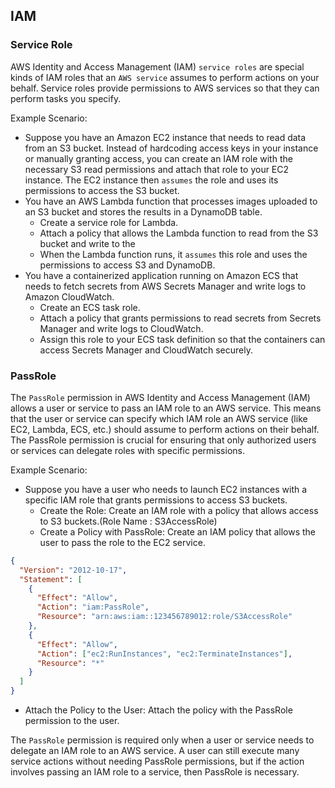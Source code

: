 ## IAM

### Service Role

AWS Identity and Access Management (IAM) `service roles` are special kinds of IAM roles that an `AWS service` assumes to perform actions on your behalf. Service roles provide permissions to AWS services so that they can perform tasks you specify.

Example Scenario:

- Suppose you have an Amazon EC2 instance that needs to read data from an S3 bucket. Instead of hardcoding access keys in your instance or manually granting access, you can create an IAM role with the necessary S3 read permissions and attach that role to your EC2 instance. The EC2 instance then `assumes` the role and uses its permissions to access the S3 bucket.
- You have an AWS Lambda function that processes images uploaded to an S3 bucket and stores the results in a DynamoDB table.
  - Create a service role for Lambda.
  - Attach a policy that allows the Lambda function to read from the S3 bucket and write to the
  - When the Lambda function runs, it `assumes` this role and uses the permissions to access S3 and DynamoDB.
- You have a containerized application running on Amazon ECS that needs to fetch secrets from AWS Secrets Manager and write logs to Amazon CloudWatch.
  - Create an ECS task role.
  - Attach a policy that grants permissions to read secrets from Secrets Manager and write logs to CloudWatch.
  - Assign this role to your ECS task definition so that the containers can access Secrets Manager and CloudWatch securely.

### PassRole

The `PassRole` permission in AWS Identity and Access Management (IAM) allows a user or service to pass an IAM role to an AWS service. This means that the user or service can specify which IAM role an AWS service (like EC2, Lambda, ECS, etc.) should assume to perform actions on their behalf. The PassRole permission is crucial for ensuring that only authorized users or services can delegate roles with specific permissions.

Example Scenario:

- Suppose you have a user who needs to launch EC2 instances with a specific IAM role that grants permissions to access S3 buckets.
  - Create the Role: Create an IAM role with a policy that allows access to S3 buckets.(Role Name : S3AccessRole)
  - Create a Policy with PassRole: Create an IAM policy that allows the user to pass the role to the EC2 service.

```json
{
  "Version": "2012-10-17",
  "Statement": [
    {
      "Effect": "Allow",
      "Action": "iam:PassRole",
      "Resource": "arn:aws:iam::123456789012:role/S3AccessRole"
    },
    {
      "Effect": "Allow",
      "Action": ["ec2:RunInstances", "ec2:TerminateInstances"],
      "Resource": "*"
    }
  ]
}
```

- Attach the Policy to the User: Attach the policy with the PassRole permission to the user.

The `PassRole` permission is required only when a user or service needs to delegate an IAM role to an AWS service. A user can still execute many service actions without needing PassRole permissions, but if the action involves passing an IAM role to a service, then PassRole is necessary.
